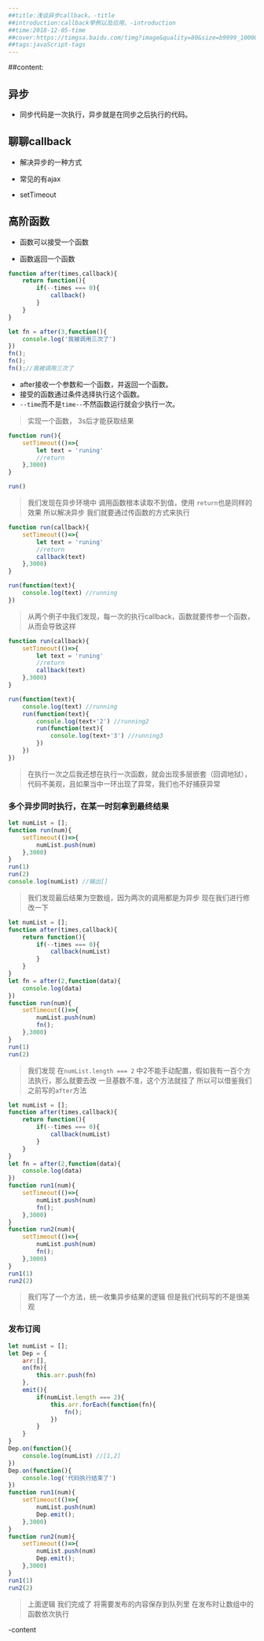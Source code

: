 ```yaml
---
##title:浅谈异步callback。-title
##introduction:callback举例以及应用。-introduction
##time:2018-12-05-time
##cover:https://timgsa.baidu.com/timg?image&quality=80&size=b9999_10000&sec=1543555608105&di=2c626d0963249618ed520b35b9f1fb9e&imgtype=0&src=http%3A%2F%2Fp0.qhimg.com%2Ft01d33574ff8f0f445c.gif-cover
##tags:javaScript-tags
---
```

##content:

## 异步

- 同步代码是一次执行，异步就是在同步之后执行的代码。

## 聊聊callback

- 解决异步的一种方式

- 常见的有ajax

- setTimeout

## 高阶函数

- 函数可以接受一个函数

- 函数返回一个函数


```js
function after(times,callback){
	return function(){
		if(--times === 0){
			callback()
		}
	}
}

let fn = after(3,function(){
	console.log('我被调用三次了')
})
fn();
fn();
fn();//我被调用三次了
```

- after接收一个参数和一个函数，并返回一个函数。
-  接受的函数通过条件选择执行这个函数。
-  `--time`而不是`time--`不然函数运行就会少执行一次。


> 实现一个函数， 3s后才能获取结果

```js
function run(){
	setTimeout(()=>{
		let text = 'runing'
		//return
	},3000)
}

run()
```

> 我们发现在异步环境中 调用函数根本读取不到值，使用 `return`也是同样的效果
> 所以解决异步 我们就要通过传函数的方式来执行

```js
function run(callback){
	setTimeout(()=>{
		let text = 'runing'
		//return
		callback(text)
	},3000)
}

run(function(text){
	console.log(text) //running
})
```

> 从两个例子中我们发现，每一次的执行callback，函数就要传参一个函数，从而会导致这样

```js
function run(callback){
	setTimeout(()=>{
		let text = 'runing'
		//return
		callback(text)
	},3000)
}

run(function(text){
	console.log(text) //running
	run(function(text){
		console.log(text+'2') //running2
		run(function(text){
			console.log(text+'3') //running3
		})
	})
})
```

> 在执行一次之后我还想在执行一次函数，就会出现多层嵌套（回调地狱），代码不美观，且如果当中一环出现了异常，我们也不好捕获异常

### 多个异步同时执行，在某一时刻拿到最终结果

```js
let numList = [];
function run(num){
	setTimeout(()=>{
		numList.push(num)
	},3000)
}
run(1)
run(2)
console.log(numList) //输出[]
```

>  我们发现最后结果为空数组，因为两次的调用都是为异步
>  现在我们进行修改一下

```js
let numList = [];
function after(times,callback){
	return function(){
		if(--times === 0){
			callback(numList)
		}
	}
}
let fn = after(2,function(data){
	console.log(data)
})
function run(num){
	setTimeout(()=>{
		numList.push(num)
		fn();
	},3000)
}
run(1)
run(2)
```

> 我们发现 在`numList.length === 2` 中2不能手动配置，假如我有一百个方法执行，那么就要去改
> 一旦基数不准，这个方法就挂了
> 所以可以借鉴我们之前写的`after`方法


```js
let numList = [];
function after(times,callback){
	return function(){
		if(--times === 0){
			callback(numList)
		}
	}
}
let fn = after(2,function(data){
	console.log(data)
})
function run1(num){
	setTimeout(()=>{
		numList.push(num)
		fn();
	},3000)
}
function run2(num){
	setTimeout(()=>{
		numList.push(num)
		fn();
	},3000)
}
run1(1)
run2(2)
```

> 我们写了一个方法，统一收集异步结果的逻辑
> 但是我们代码写的不是很美观

### 发布订阅

```js
let numList = [];
let Dep = {
	arr:[],
	on(fn){
		this.arr.push(fn)
	},
	emit(){
		if(numList.length === 2){
			this.arr.forEach(function(fn){
				fn();
			})
		}
	}
}
Dep.on(function(){
	console.log(numList) //[1,2]
})
Dep.on(function(){
	console.log('代码执行结束了')
})
function run1(num){
	setTimeout(()=>{
		numList.push(num)
		Dep.emit();
	},3000)
}
function run2(num){
	setTimeout(()=>{
		numList.push(num)
		Dep.emit();
	},3000)
}
run1(1)
run2(2)
```

> 上面逻辑 我们完成了 将需要发布的内容保存到队列里
> 在发布时让数组中的函数依次执行

-content
